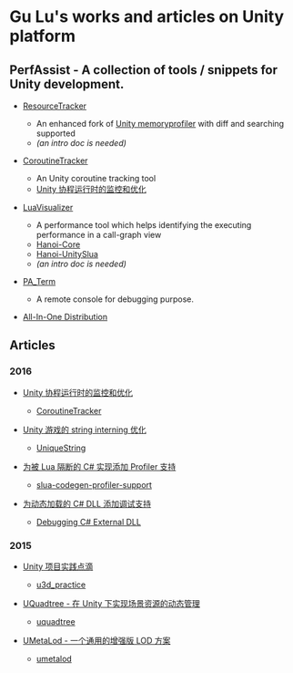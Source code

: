 # Gu Lu's works and articles on Unity platform

## **PerfAssist** - A collection of tools / snippets for Unity development.

- [ResourceTracker](https://github.com/PerfAssist/PA_ResourceTracker)
    + An enhanced fork of [Unity memoryprofiler](https://bitbucket.org/Unity-Technologies/memoryprofiler) with diff and searching supported   
    + *(an intro doc is needed)*

- [CoroutineTracker](https://github.com/PerfAssist/PA_CoroutineTracker)
    + An Unity coroutine tracking tool
    + [Unity 协程运行时的监控和优化](http://gulu-dev.com/post/perf_assist/2016-12-20-unity-coroutine-optimizing)
  
- [LuaVisualizer](https://github.com/PerfAssist/PA_LuaVisualizer)
    + A performance tool which helps identifying the executing performance in a call-graph view
    + [Hanoi-Core](https://github.com/mc-gulu/Hanoi-Core) 
    + [Hanoi-UnitySlua](https://github.com/mc-gulu/Hanoi-UnitySlua) 
    + *(an intro doc is needed)*

- [PA_Term](https://github.com/PerfAssist/PA_Term)
    + A remote console for debugging purpose.

- [All-In-One Distribution](https://github.com/PerfAssist/PerfAssistDist)

## Articles

### 2016

- [Unity 协程运行时的监控和优化](http://gulu-dev.com/post/perf_assist/2016-12-20-unity-coroutine-optimizing)
    + [CoroutineTracker](https://github.com/PerfAssist/PA_CoroutineTracker)

- [Unity 游戏的 string interning 优化](http://gulu-dev.com/post/perf_assist/2016-11-22-unity-string-intern)
    + [UniqueString](https://github.com/PerfAssist/PA_Common/blob/master/UniqueString.cs)

- [为被 Lua 隔断的 C# 实现添加 Profiler 支持](http://gulu-dev.com/post/2016-06-02-profiler-support-for-code-behind-lua)
    + [slua-codegen-profiler-support](https://gist.github.com/mc-gulu/fdc154e072055ba9369557acb74461c9)

- [为动态加载的 C# DLL 添加调试支持](http://gulu-dev.com/post/2016-08-30-unity-external-dll-debugging) 
    + [Debugging C# External DLL](https://github.com/mc-gulu/gl-bits/tree/master/%282016%29%2001.%20Debugging%20C%23%20External%20DLL%20%28Unity%29)

### 2015

- [Unity 项目实践点滴](http://gulu-dev.com/post/2015-06-28-u3d-practices-and-tips)
    + [u3d_practice](https://github.com/mc-gulu/u3d_practice)

- [UQuadtree - 在 Unity 下实现场景资源的动态管理](http://gulu-dev.com/post/2015-07-11-uquadtree)
    + [uquadtree](https://github.com/mc-gulu/uquadtree)

- [UMetaLod - 一个通用的增强版 LOD 方案](http://gulu-dev.com/post/2015-07-19-umetalod)
    + [umetalod](https://github.com/mc-gulu/umetalod)
